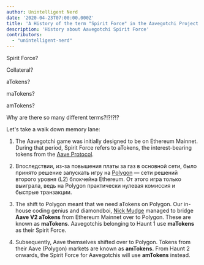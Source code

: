 ```yaml
---
author: Unintelligent Nerd
date: '2020-04-23T07:00:00.000Z'
title: 'A History of the term "Spirit Force" in the Aavegotchi Project'
description: 'History about Aavegotchi Spirit Force'
contributors:
  - "unintelligent-nerd"
---
```


Spirit Force?

Collateral?

aTokens?

maTokens?

amTokens?

Why are there so many different terms?!?!?!?

Let's take a walk down memory lane:

1. The Aavegotchi game was initially designed to be on Ethereum Mainnet. During that period, Spirit Force refers to aTokens, the interest-bearing tokens from the [Aave Protocol](https://aave.com).

2. Впоследствии, из-за повышения платы за газ в основной сети, было принято решение запускать игру на [Polygon](/glossary#polygon) — сети решений второго уровня (L2) блокчейна Ethereum. От этого игра только выиграла, ведь на Polygon практически нулевая комиссия и быстрые транзакции.

3. The shift to Polygon meant that we need aTokens on Polygon. Our in-house coding genius and diamondboi, [Nick Mudge](/team#nick-mudge) managed to bridge **Aave V2 aTokens** from Ethereum Mainnet over to Polygon. These are known as **maTokens**. Aavegotchis belonging to Haunt 1 use **maTokens** as their Spirit Force.

4. Subsequently, Aave themselves shifted over to Polygon. Tokens from their Aave (Polygon) markets are known as **amTokens.** From Haunt 2 onwards, the Spirit Force for Aavegotchis will use **amTokens** instead.